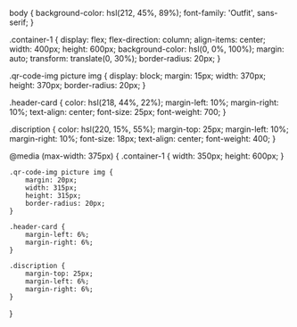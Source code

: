body {
    background-color: hsl(212, 45%, 89%);
    font-family: 'Outfit', sans-serif;
}

.container-1 {
    display: flex;
    flex-direction: column;
    align-items: center;
    width: 400px;
    height: 600px;
    background-color: hsl(0, 0%, 100%);
    margin: auto;
    transform: translate(0, 30%);
    border-radius: 20px;
}

.qr-code-img picture img {
    display: block;
    margin: 15px;
    width: 370px;
    height: 370px;
    border-radius: 20px;
}

.header-card {
    color: hsl(218, 44%, 22%);
    margin-left: 10%;
    margin-right: 10%;
    text-align: center;
    font-size: 25px;
    font-weight: 700;
}

.discription {
    color: hsl(220, 15%, 55%);
    margin-top: 25px;
    margin-left: 10%;
    margin-right: 10%;
    font-size: 18px;
    text-align: center;
    font-weight: 400;
}

@media (max-width: 375px) {
    .container-1 {
        width: 350px;
        height: 600px;
    }

    .qr-code-img picture img {
        margin: 20px;
        width: 315px;
        height: 315px;
        border-radius: 20px;
    }

    .header-card {
        margin-left: 6%;
        margin-right: 6%;
    }
    
    .discription {
        margin-top: 25px;
        margin-left: 6%;
        margin-right: 6%;
    }
}
